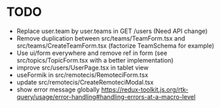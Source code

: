 # TODO

- Replace user.team by user.teams in GET /users (Need API change)
- Remove duplication between src/teams/TeamForm.tsx and src/teams/CreateTeamForm.tsx (factorize TeamSchema for example)
- Use ui/form everywhere and remove ref in form (see src/topics/TopicForm.tsx with a better implementation)
- improve src/users/UserPage.tsx in tablet view
- useFormik in src/remotecis/RemoteciForm.tsx
- update src/remotecis/CreateRemoteciModal.tsx
- show error message globally https://redux-toolkit.js.org/rtk-query/usage/error-handling#handling-errors-at-a-macro-level
